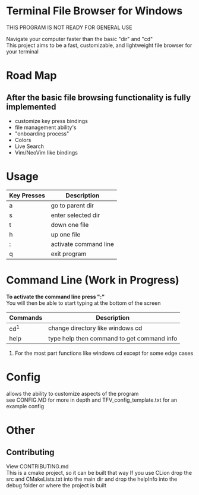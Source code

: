 # Terminal File Browser for Windows
THIS PROGRAM IS NOT READY FOR GENERAL USE

Navigate your computer faster than the basic "dir" and "cd" <br>
This project aims to be a fast, customizable, and lightweight file browser for your terminal


# Road Map
## After the basic file browsing functionality is fully implemented
* customize key press bindings
* file management ability's
* "onboarding process"
* Colors
* Live Search
* Vim/NeoVim like bindings


# Usage 
| Key Presses | Description           |
|-------------|-----------------------|
| a           | go to parent dir      |
| s           | enter selected dir    |
| t           | down one file         |
| h           | up one file           |
| :           | activate command line |
| q           | exit program          |


# Command Line (Work in Progress)
**To activate the command line press ":"** <br>
You will then be able to start typing at the bottom of the screen


| Commands       | Description                                |
|----------------|--------------------------------------------|
| cd<sup>1</sup> | change directory like windows cd           |
| help           | type help then command to get command info |


1. For the most part functions like windows cd except for some edge cases

# Config
allows the ability to customize aspects of the program <br>
see CONFIG.MD for more in depth and TFV_config_template.txt for an example config

# Other
## Contributing
View CONTRIBUTING.md <br>
This is a cmake project, so it can be built that way
If you use CLion drop the src and CMakeLists.txt into the main dir
and drop the helpInfo into the debug folder or where the project is built
